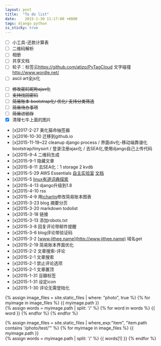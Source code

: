 ```yaml
---
layout: post
title:  "To do list"
date:    2015-1-30 11:17:00 +0800
tags: django python
is_sticky: true
---
```

* [ ] 小工具-还款计算表
* [ ] 二维码解析
* [ ] 相册
* [ ] 共享文档
* [ ] 轮子：标签云<https://github.com/atizo/PyTagCloud> 文字碰撞 <http://www.wordle.net/>
* [ ] ascii art全js化

<!--more-->
* [ ] ~~修改密码昵称ajax化~~
* [ ] ~~支持找回密码~~
* [ ] ~~简易账本 bootstrap化/ 优化/ 支持分类筛选~~
* [ ] ~~简易待办事项~~
* [ ] ~~简易进销存~~
* [x] 清理七牛上面的图片
* [x]2017-2-27 美化猫命抽签器
* [x]2016-10-30 迁移到github.io
* [x]2015-11-19~22 cleanup django process / 界面div化-移动端靠谱化 bootstrap/tinysort / 登录注册ajax化 / 去SEA化,使用django自己上传代码
* [x]2015-9-4 二维码生成
* [x]2015-9-1 隐藏文章
* [x]2015-8-11 去SEA化：1 storage 2 kvdb
* [x]2015-5-29 AWS Essentials [自主实验室](https://qwiklabs.com/?locale=zh) [文档](http://aws.amazon.com/cn/documentation/?nc1=f_dr)
* [x]2015-5 [linux有道词典探索](http://cidian.youdao.com/index-linux.html)
* [x]2015-4-13 django升级到1.8
* [x]2015-4-10 rss
* [x]2015-4-9 用[ichartjs](http://www.ichartjs.com/)修改简易账本图表
* [x]2015-3-23 blog 摘要分页
* [x]2015-3-20 markdown todolist
* [x]2015-3-18 链接
* [x]2015-3-13 添加robots.txt
* [x]2015-3-8 回复评论带邮件提醒
* [x]2015-3-6 blog评论带验证码
* [x]2015-3-2 [www.jithee.name](http://www.jithee.name) 域名get
* [x]2015-2-19 简易账本界面优化
* [x]2015-2-2 文章搜索-评论
* [x]2015-2-1 文章搜索
* [x]2015-2-1 禁止评论选项
* [x]2015-2-1 文章置顶
* [x]2015-1-31 豆瓣标签
* [x]2015-1-31 设定icon
* [x]2015-1-30 评论无需登陆化


{% assign image_files = site.static_files | where: "photo", true %}
{% for myimage in image_files %}
  {{ myimage.path }}  
  {% assign words = myimage.path | split: '/' %}
  {% for word in words %}
  {{ word }}
  {% endfor %}
{% endfor %}


{% assign image_files = site.static_files | where_exp:"item", "item.path contains '/photo/test/'" %}
{% for myimage in image_files %}
  {{ myimage.path }}  
  {% assign words = myimage.path | split: '/' %}
  {{ words[1] }}
{% endfor %}

